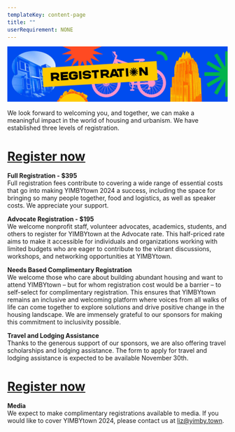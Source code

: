 ```yaml
---
templateKey: content-page
title: ""
userRequirement: NONE
---
```

![](yimbytown-header_registration-1-.jpg)

We look forward to welcoming you, and together, we can make a meaningful impact in the world of housing and urbanism. We have established three levels of registration.

# [Register now](https://yimby.town/#registration=1)

**Full Registration - $395**\
Full registration fees contribute to covering a wide range of essential costs that go into making YIMBYtown 2024 a success, including the space for bringing so many people together, food and logistics, as well as speaker costs. We appreciate your support.

**Advocate Registration - $195**\
We welcome nonprofit staff, volunteer advocates, academics, students, and others to register for YIMBYtown at the Advocate rate. This half-priced rate aims to make it accessible for individuals and organizations working with limited budgets who are eager to contribute to the vibrant discussions, workshops, and networking opportunities at YIMBYtown.

**Needs Based Complimentary Registration**\
We welcome those who care about building abundant housing and want to attend YIMBYtown – but for whom registration cost would be a barrier – to self-select for complimentary registration. This ensures that YIMBYtown remains an inclusive and welcoming platform where voices from all walks of life can come together to explore solutions and drive positive change in the housing landscape. We are immensely grateful to our sponsors for making this commitment to inclusivity possible.

**Travel and Lodging Assistance**\
Thanks to the generous support of our sponsors, we are also offering travel scholarships and lodging assistance. The form to apply for travel and lodging assistance is expected to be available November 30th.

# [Register now](https://yimby.town/#registration=1)

**Media**\
We expect to make complimentary registrations available to media. If you would like to cover YIMBYtown 2024, please contact us at liz@yimby.town.